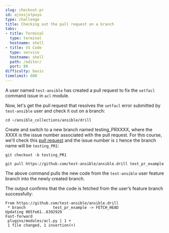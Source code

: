 ```yaml
---
slug: checkout-pr
id: ajnxsjxtpuyo
type: challenge
title: Checking out the pull request on a branch
tabs:
- title: Terminal
  type: terminal
  hostname: shell
- title: VS Code
  type: service
  hostname: shell
  path: /editor/
  port: 80
difficulty: basic
timelimit: 600
---
```

A user named `test-ansible` has created a pull request to fix the `setfacl` command issue in `acl` module.

Now, let's get the pull request that resolves the `setfacl` error submitted by `test-ansible` user and check it out on a branch:

```
cd ~/ansible_collections/ansible/drill
```

Create and switch to a new branch named testing_PRXXXX, where the XXXX is the issue number associated with the pull request. For this course, we'll check this [pull request](https://github.com/ansible-collections/ansible.drill/pull/1) and the issue number is `1` hence the branch name will be `testing_PR1`:

```
git checkout -b testing_PR1
```

```
git pull https://github.com/test-ansible/ansible.drill test_pr_example
```

The above command pulls the new code from the `test-ansible` user feature branch into the newly created branch.

The output confirms that the code is fetched from the user’s feature branch successfully:

~~~
From https://github.com/test-ansible/ansible.drill
 * branch            test_pr_example -> FETCH_HEAD
Updating 065fe61..6392929
Fast-forward
 plugins/modules/acl.py | 1 +
 1 file changed, 1 insertion(+)
 ~~~